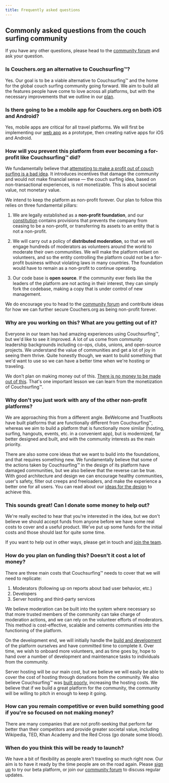 ```yaml
---
title: Frequently asked questions
---
```


## Commonly asked questions from the couch surfing community

If you have any other questions, please head to the [community forum](https://community.couchers.org/) and ask your question.

### Is Couchers.org an alternative to Couchsurfing&#8482;?

Yes. Our goal is to be a viable alternative to Couchsurfing&#8482; and the home for the global couch surfing community going forward. We aim to build all the features people have come to love across all platforms, but with the necessary improvements that we outline in our [plan](/plan/).

### Is there going to be a mobile app for Couchers.org on both iOS and Android?

Yes, mobile apps are critical for all travel platforms. We will first be implementing our [web app](https://app.couchers.org) as a prototype, then creating native apps for iOS and Android.

### How will you prevent this platform from ever becoming a for-profit like Couchsurfing&#8482; did?

We fundamentally believe that [attempting to make a profit out of couch surfing is a bad idea](/issues/profit-and-incentives). It introduces incentives that damage the community and would not make financial sense — the couch surfing idea, based on non-transactional experiences, is not monetizable. This is about societal value, not monetary value.

We intend to keep the platform as non-profit forever. Our plan to follow this relies on three fundamental pillars:

1. We are legally established as a **non-profit foundation**, and our [constitution](/foundation) contains provisions that prevents the company from ceasing to be a non-profit, or transferring its assets to an entity that is not a non-profit.

2. We will carry out a policy of **distributed moderation**, so that we will engage hundreds of moderators as volunteers around the world to moderate their own communities. We will make the platform reliant on volunteers, and so the entity controlling the platform could not be a for-profit business without violating laws in many countries. The foundation would have to remain as a non-profit to continue operating.

3. Our code base is **open source**. If the community ever feels like the leaders of the platform are not acting in their interest, they can simply fork the codebase, making a copy that is under control of new management.

We do encourage you to head to the [community forum](https://community.couchers.org/) and contribute ideas for how we can further secure Couchers.org as being non-profit forever.

### Why are you working on this? What are you getting out of it?

Everyone in our team has had amazing experiences using Couchsurfing&#8482;, but we'd like to see it improved. A lot of us come from community leadership backgrounds including co-ops, clubs, unions, and open-source projects. We understand the value of communities and get a lot of joy in seeing them thrive. Quite honestly though, we want to build something that we'd want to use so we can have a better time when we're hosting or traveling.

We don't plan on making money out of this. [There is no money to be made out of this](/issues/profit-and-incentives). That's one important lesson we can learn from the monetization of Couchsurfing&#8482;.

### Why don't you just work with any of the other non-profit platforms?

We are approaching this from a different angle. BeWelcome and TrustRoots have built platforms that are functionally different from Couchsurfing&#8482;, whereas we aim to build a platform that is functionally more similar (hosting, surfing, hangouts, events, etc. in a convenient app), but is modernized, far better designed and built, and with the community interests as the main priority.

There are also some core ideas that we want to build into the foundations, and that requires something new. We fundamentally believe that some of the actions taken by Couchsurfing&#8482; in the design of its platform have damaged communities, but we also believe that the reverse can be true. With good architecture and design we can encourage healthy communities, user's safety, filter out creeps and freeloaders, and make the experience a better one for all users. You can read about our [ideas for the design](/plan/) to achieve this.

### This sounds great! Can I donate some money to help out?

We're really excited to hear that you're interested in the idea, but we don't believe we should accept funds from anyone before we have some real costs to cover and a useful product. We've put up some funds for the initial costs and those should last for quite some time.

If you want to help out in other ways, please get in touch and [join the team](/volunteer).

### How do you plan on funding this? Doesn't it cost a lot of money?

There are three main costs that Couchsurfing&#8482; needs to cover that we will need to replicate:

1. Moderators (following up on reports about bad user behavior, etc.)
2. Developers
3. Server hosting and third-party services

We believe moderation can be built into the system where necessary so that more trusted members of the community can take charge of moderation actions, and we can rely on the volunteer efforts of moderators. This method is cost-effective, scalable and cements communities into the functioning of the platform.

On the development end, we will initially handle the [build and development](/plan/the-build) of the platform ourselves and have committed time to complete it. Over time, we wish to onboard more volunteers, and as time goes by, hope to hand over a number of development and maintenance tasks to individuals from the community.

Server hosting will be our main cost, but we believe we will easily be able to cover the cost of hosting through donations from the community. We also believe Couchsurfing&#8482; was [built poorly](/issues/the-build), increasing the hosting costs. We believe that if we build a great platform for the community, the community will be willing to pitch in enough to keep it going.

### How can you remain competitive or even build something good if you're so focused on not making money?

There are many companies that are not profit-seeking that perform far better than their competitors and provide greater societal value, including Wikipedia, TED, Khan Academy and the Red Cross (go donate some blood).

### When do you think this will be ready to launch?

We have a bit of flexibility as people aren't traveling so much right now. Our aim is to have it ready by the time people are on the road again. Please [sign up](https://app.couchers.org/signup) to try our beta platform, or join our [community forum](https://community.couchers.org) to discuss regular updates.
